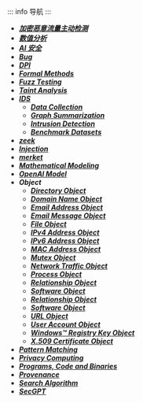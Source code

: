 ::: info
导航
:::

- ***<a href='https://marsvillager.github.io/mindmap/out/加密恶意流量主动检测.html'>加密恶意流量主动检测</a>***
- ***<a href='https://marsvillager.github.io/mindmap/out/数值分析.html'>数值分析</a>***
- ***<a href='https://marsvillager.github.io/mindmap/out/AI 安全.html'>AI 安全</a>***
- ***<a href='https://marsvillager.github.io/mindmap/out/Bug.html'>Bug</a>***
- ***<a href='https://marsvillager.github.io/mindmap/out/DPI.html'>DPI</a>***
- ***<a href='https://marsvillager.github.io/mindmap/out/Formal Methods.html'>Formal Methods</a>***
- ***<a href='https://marsvillager.github.io/mindmap/out/Fuzz Testing.html'>Fuzz Testing</a>***
- ***<a href='https://marsvillager.github.io/mindmap/out/Taint Analysis.html'>Taint Analysis</a>***
- ***<a href='https://marsvillager.github.io/mindmap/out/IDS.html'>IDS</a>***
  - ***<a href='https://marsvillager.github.io/mindmap/out/Data Collection.html'>Data Collection</a>***
  - ***<a href='https://marsvillager.github.io/mindmap/out/Graph Summarization.html'>Graph Summarization</a>***
  - ***<a href='https://marsvillager.github.io/mindmap/out/Intrusion Detection.html'>Intrusion Detection</a>***
  - ***<a href='https://marsvillager.github.io/mindmap/out/Benchmark Datasets.html'>Benchmark Datasets</a>***
- ***<a href='https://marsvillager.github.io/mindmap/out/zeek.html'>zeek</a>***
- ***<a href='https://marsvillager.github.io/mindmap/out/Injection.html'>Injection</a>***
- ***<a href='https://marsvillager.github.io/mindmap/out/market.html'>merket</a>***
- ***<a href='https://marsvillager.github.io/mindmap/out/Mathematical Modeling.html'>Mathematical Modeling</a>***
- ***<a href='https://marsvillager.github.io/mindmap/out/OpenAI Model.html'>OpenAI Model</a>***
- ***Object***
  - ***<a href='https://marsvillager.github.io/mindmap/out/Object/Directory Object.html'>Directory Object</a>***
  - ***<a href='https://marsvillager.github.io/mindmap/out/Object/Domain Name Object.html'>Domain Name Object</a>***
  - ***<a href='https://marsvillager.github.io/mindmap/out/Object/Email Address Object.html'>Email Address Object</a>***
  - ***<a href='https://marsvillager.github.io/mindmap/out/Object/Email Message Object.html'>Email Message Object</a>***
  - ***<a href='https://marsvillager.github.io/mindmap/out/Object/File Object.html'>File Object</a>***
  - ***<a href='https://marsvillager.github.io/mindmap/out/Object/IPv4 Address Object.html'>IPv4 Address Object</a>***
  - ***<a href='https://marsvillager.github.io/mindmap/out/Object/IPv6 Address Object.html'>IPv6 Address Object</a>***
  - ***<a href='https://marsvillager.github.io/mindmap/out/Object/MAC Address Object.html'>MAC Address Object</a>***
  - ***<a href='https://marsvillager.github.io/mindmap/out/Object/Mutex Object.html'>Mutex Object</a>***
  - ***<a href='https://marsvillager.github.io/mindmap/out/Object/Network Traffic Object.html'>Network Traffic Object</a>***
  - ***<a href='https://marsvillager.github.io/mindmap/out/Object/Process Object.html'>Process Object</a>***
  - ***<a href='https://marsvillager.github.io/mindmap/out/Object/Relationship Object.html'>Relationship Object</a>***
  - ***<a href='https://marsvillager.github.io/mindmap/out/Object/Software Object.html'>Software Object</a>***
  - ***<a href='https://marsvillager.github.io/mindmap/out/Object/Relationship Object.html'>Relationship Object</a>***
  - ***<a href='https://marsvillager.github.io/mindmap/out/Object/Software Object.html'>Software Object</a>***
  - ***<a href='https://marsvillager.github.io/mindmap/out/Object/URL Object.html'>URL Object</a>***
  - ***<a href='https://marsvillager.github.io/mindmap/out/Object/User Account Object.html'>User Account Object</a>***
  - ***<a href='https://marsvillager.github.io/mindmap/out/Object/Windows™ Registry Key Object.html'>Windows™ Registry Key Object</a>***
  - ***<a href='https://marsvillager.github.io/mindmap/out/Object/X.509 Certificate Object.html'>X.509 Certificate Object</a>***
- ***<a href='https://marsvillager.github.io/mindmap/out/Pattern Matching.html'>Pattern Matching</a>***
- ***<a href='https://marsvillager.github.io/mindmap/out/Privacy Computing.html'>Privacy Computing</a>***
- ***<a href='https://marsvillager.github.io/mindmap/out/Programs, Code and Binaries.html'>Programs, Code and Binaries</a>***
- ***<a href='https://marsvillager.github.io/mindmap/out/Provenance.html'>Provenance</a>***
- ***<a href='https://marsvillager.github.io/mindmap/out/Search Algorithm.html'>Search Algorithm</a>***
- ***<a href='https://marsvillager.github.io/mindmap/out/SecGPT.html'>SecGPT</a>***